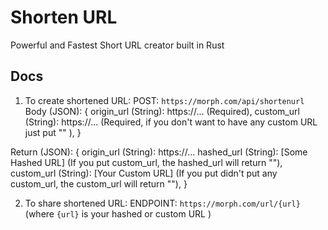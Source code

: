 # Shorten URL
Powerful and Fastest Short URL creator built in Rust

## Docs
1. To create shortened URL:
POST: `https://morph.com/api/shortenurl`
Body (JSON): {
  origin_url (String): https://... (Required),
  custom_url (String): https://... (Required, if you don't want to have any custom URL just put "" ),
} 

Return (JSON): {
  origin_url (String): https://...
  hashed_url (String): [Some Hashed URL] (If you put custom_url, the hashed_url will return ""),
  custom_url (String): [Your Custom URL] (If you put didn't put any custom_url, the custom_url will return ""),
}

2. To share shortened URL:
ENDPOINT: `https://morph.com/url/{url}` (where `{url}` is your hashed or custom URL )
